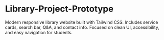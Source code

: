 # Library-Project-Prototype
Modern responsive library website built with Tailwind CSS. Includes service cards, search bar, Q&amp;A, and contact info. Focused on clean UI, accessibility, and easy navigation for students.
